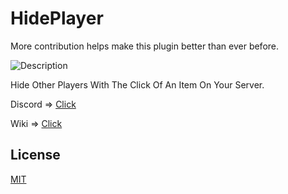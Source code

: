 # HidePlayer

More contribution helps make this plugin better than ever before.

![Description](https://pixelplayz.ga/hideplayer/description.webp)

Hide Other Players With The Click Of An Item On Your Server.

Discord => [Click](https://pixelplayz.ga/hideplayer/discord)

Wiki => [Click](https://pixelplayz.ga/hideplayer/wiki)

## License

[MIT](https://choosealicense.com/licenses/mit/)
